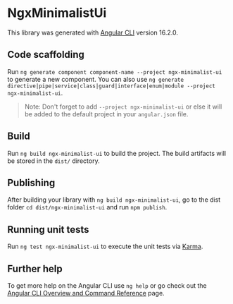 # NgxMinimalistUi

This library was generated with [Angular CLI](https://github.com/angular/angular-cli) version 16.2.0.

## Code scaffolding

Run `ng generate component component-name --project ngx-minimalist-ui` to generate a new component. You can also use `ng generate directive|pipe|service|class|guard|interface|enum|module --project ngx-minimalist-ui`.
> Note: Don't forget to add `--project ngx-minimalist-ui` or else it will be added to the default project in your `angular.json` file. 

## Build

Run `ng build ngx-minimalist-ui` to build the project. The build artifacts will be stored in the `dist/` directory.

## Publishing

After building your library with `ng build ngx-minimalist-ui`, go to the dist folder `cd dist/ngx-minimalist-ui` and run `npm publish`.

## Running unit tests

Run `ng test ngx-minimalist-ui` to execute the unit tests via [Karma](https://karma-runner.github.io).

## Further help

To get more help on the Angular CLI use `ng help` or go check out the [Angular CLI Overview and Command Reference](https://angular.io/cli) page.
